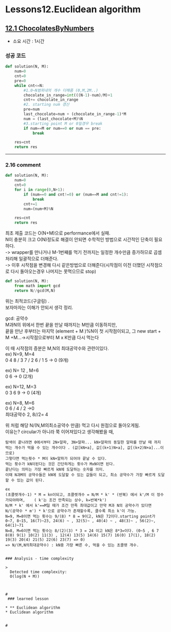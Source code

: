 # Lessons12.Euclidean algorithm
## [12.1 ChocolatesByNumbers](https://app.codility.com/programmers/lessons/12-euclidean_algorithm/chocolates_by_numbers/)
* 소요 시간 : 1시간

### 성공 코드
```python
def solution(N, M):
    num=0
    cnt=0
    pre=0
    while cnt<=N:
        #1.0~N범위내의 개수 더해줌 (0,M,2M..)
        chocolate_in_range=int(((N-1)-num)/M)+1
        cnt+= chocolate_in_range
        #2. starting num 갱신
        pre=num
        last_chocolate=num + (chocolate_in_range-1)*M
        num = (last_chocolate+M)%N
        #3.starting point M or 0일경우 break
        if num==M or num==0 or num == pre:
            break

    res=cnt
    return res
```

--------------------------------------------------------------------
### 2.16 comment    
```python
def solution(N, M):
    num=0
    cnt=0
    for i in range(0,N+1):
        if (num==0 and cnt!=0) or (num==M and cnt!=1):
            break
        cnt+=1
        num=(num+M)%N

    res=cnt
    return res
```

최초 제출 코드는 O(N+M)으로 performance에서 실패.     
N이 충분히 크고 O(N)정도로 해결이 안되면 수학적인 방법으로 시간적인 단축이 필요하다.    
-> wrapper를 만나거나 M-1번쨰를 먹기 전까지는 일정한 개수만큼 증가하므로 곱셈처리해 일괄적으로 더해준다.    
-> 이후 시작점을 변경해 다시 같은방법으로 더해준다(시작점이 이전 더했던 시작점으로 다시 돌아오는경우 나머지는 못먹으므로 stop)    


```python
def solution(N, M):
    from math import gcd
    return N//gcd(M,N)
```
위는 최적코드(구글링) .     
보자마자는 이해가 안되서 생각 정리.   

gcd: 공약수     
M과N의 위에서 한번 끝을 만날 때까지는 M만큼 이동하지만,    
끝을 만난 후부터는 마지막 (element + M )%N이 첫 시작점이되고, 그 new start + M +M...->시작점으로부터 M x K만큼 다시 먹는다    

이 때 시작점의 증분은 M,N의 최대공약수와 관련이있다.    
ex) N=9, M=4      
0 4 8 / 3 7 / 2 6 / 1 5  -> 0 (9개)    

ex) N= 12 , M=6    
0 6 -> 0 (2개)    
  
ex) N=12, M=3   
0 3 6 9 -> 0 (4개)   
   
ex) N=8, M=6   
0 6 / 4 / 2  ->0   
최대공약수 2, 8//2= 4    

위 처럼 해당 N/(N,M의최소공약수 만큼) 먹고 다시 원점으로 돌아오게됨.    
이유는? circular가 아니라 쭉 이어져있다고 생각해봤을 때,    
~~~~ N , ~~~~2N , ~~~~ 3N , ~~~~4N    
탐색이 끝나려면 0에서부터 2N+알파, 3N+알파... kN+알파의 동일한 알파를 만날 때 까지 먹는 개수가 먹을 수 있는 개수이다 . (값[kN+a], 값[(k+1)N+a], 값[(k+2)N+a]...이므로)       
그렇다면 먹는횟수 * M이 kN+알파가 되어야 끝날 수 있다.   
먹는 횟수가 kN이된다는 것은 간단하게는 횟수가 MxN이면 된다.   
끝난다는 의미는 가장 빠르게 kN에 도달하는 숫자를 의미.   
이때 N과M의 공약수들은 kN에 도달할 수 있는 값들이 되고, 최소 공약수가 가장 빠르게 도달할 수 있는 값이 된다.    

ex    
(초콜렛개수-1) * M = kn이되고, 초콜렛개수 = N/M * k' * (반복) 에서 k'/M 이 정수가되야하며,    ( k'는 조건 만족되는 상수, k=반복*k')    
N/M * k' 에서 k'==M일 때가 조건 만족 최대값이고 만약 M과 N의 공약수가 있다면     
N/(공약수 * m') * k'으로 공약수가 존재할수록, 클수록 최소 k'이 가능.
N=9, M=8이면 먹는 횟수는 9/(8) * 8 = 9이고, kN은 72이다.starting point가 0~7, 8~15, 16(7)~23, 24(6) ~ , 32(5)~ , 40(4) ~ , 48(3)~ , 56(2)~, 64(1)~71
N=8, M=6이면 먹는 횟수는 8/(2)(3) * 3 = 24 이고 kN은 8*3=이다. (0~5 , 6 7 8(0) 9(1) 10(2) 11(3) , 12(4) 13(5) 14(6) 15(7) 16(0) 17(1), 18(2) 19(3) 20(4) 21(5) 22(6) 23(7) => 0)
=> N/(M,N의최대공약수) : kN중 가장 빠른 수, 먹을 수 있는 초콜렛 개수.


### Analysis - time complexity

>
  Detected time complexity:
  O(log(N + M))

    
    
#
 ### learned lesson
 
* ** Euclidean algorithm
* Euclidean algorithm


#
